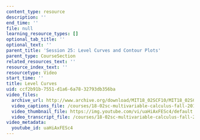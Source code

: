 ```yaml
---
content_type: resource
description: ''
end_time: ''
file: null
learning_resource_types: []
optional_tab_title: ''
optional_text: ''
parent_title: 'Session 25: Level Curves and Contour Plots'
parent_type: CourseSection
related_resources_text: ''
resource_index_text: ''
resourcetype: Video
start_time: ''
title: Level Curves
uid: ccf2b91b-7551-d1a6-6a78-32793db356ba
video_files:
  archive_url: http://www.archive.org/download/MIT18_02SCF10/MIT18_02SCF10Rec_18_300k.mp4
  video_captions_file: /courses/18-02sc-multivariable-calculus-fall-2010/047f023108cc5f91899c4f4c4aa211dd_uaHiAxFESc4.vtt
  video_thumbnail_file: https://img.youtube.com/vi/uaHiAxFESc4/default.jpg
  video_transcript_file: /courses/18-02sc-multivariable-calculus-fall-2010/191411c7b7f10872c38be40d98029a57_uaHiAxFESc4.pdf
video_metadata:
  youtube_id: uaHiAxFESc4
---
```

